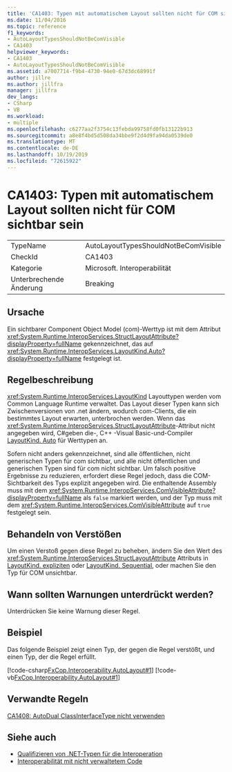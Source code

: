 ```yaml
---
title: 'CA1403: Typen mit automatischem Layout sollten nicht für COM sichtbar sein'
ms.date: 11/04/2016
ms.topic: reference
f1_keywords:
- AutoLayoutTypesShouldNotBeComVisible
- CA1403
helpviewer_keywords:
- CA1403
- AutoLayoutTypesShouldNotBeComVisible
ms.assetid: a7007714-f9b4-4730-94e0-67d3dc68991f
author: jillre
ms.author: jillfra
manager: jillfra
dev_langs:
- CSharp
- VB
ms.workload:
- multiple
ms.openlocfilehash: c6277aa2f3754c13febda99758fd0fb13122b913
ms.sourcegitcommit: a8e8f4bd5d508da34bbe9f2d4d9fa94da0539de0
ms.translationtype: MT
ms.contentlocale: de-DE
ms.lasthandoff: 10/19/2019
ms.locfileid: "72615922"
---
```

# <a name="ca1403-auto-layout-types-should-not-be-com-visible"></a>CA1403: Typen mit automatischem Layout sollten nicht für COM sichtbar sein

|||
|-|-|
|TypeName|AutoLayoutTypesShouldNotBeComVisible|
|CheckId|CA1403|
|Kategorie|Microsoft. Interoperabilität|
|Unterbrechende Änderung|Breaking|

## <a name="cause"></a>Ursache

Ein sichtbarer Component Object Model (com)-Werttyp ist mit dem Attribut <xref:System.Runtime.InteropServices.StructLayoutAttribute?displayProperty=fullName> gekennzeichnet, das auf <xref:System.Runtime.InteropServices.LayoutKind.Auto?displayProperty=fullName> festgelegt ist.

## <a name="rule-description"></a>Regelbeschreibung

<xref:System.Runtime.InteropServices.LayoutKind> Layouttypen werden vom Common Language Runtime verwaltet. Das Layout dieser Typen kann sich Zwischenversionen von .net ändern, wodurch com-Clients, die ein bestimmtes Layout erwarten, unterbrochen werden. Wenn das <xref:System.Runtime.InteropServices.StructLayoutAttribute>-Attribut nicht angegeben wird, C#geben die-, C++ -Visual Basic-und-Compiler [LayoutKind. Auto](<xref:System.Runtime.InteropServices.LayoutKind.Auto>) für Werttypen an.

Sofern nicht anders gekennzeichnet, sind alle öffentlichen, nicht generischen Typen für com sichtbar, und alle nicht öffentlichen und generischen Typen sind für com nicht sichtbar. Um falsch positive Ergebnisse zu reduzieren, erfordert diese Regel jedoch, dass die COM-Sichtbarkeit des Typs explizit angegeben wird. Die enthaltende Assembly muss mit dem <xref:System.Runtime.InteropServices.ComVisibleAttribute?displayProperty=fullName> als `false` markiert werden, und der Typ muss mit dem <xref:System.Runtime.InteropServices.ComVisibleAttribute> auf `true` festgelegt sein.

## <a name="how-to-fix-violations"></a>Behandeln von Verstößen

Um einen Verstoß gegen diese Regel zu beheben, ändern Sie den Wert des <xref:System.Runtime.InteropServices.StructLayoutAttribute> Attributs in [LayoutKind. expliziten](<xref:System.Runtime.InteropServices.LayoutKind.Explicit>) oder [LayoutKind. Sequential](<xref:System.Runtime.InteropServices.LayoutKind.Sequential>), oder machen Sie den Typ für COM unsichtbar.

## <a name="when-to-suppress-warnings"></a>Wann sollten Warnungen unterdrückt werden?

Unterdrücken Sie keine Warnung dieser Regel.

## <a name="example"></a>Beispiel

Das folgende Beispiel zeigt einen Typ, der gegen die Regel verstößt, und einen Typ, der die Regel erfüllt.

[!code-csharp[FxCop.Interoperability.AutoLayout#1](../code-quality/codesnippet/CSharp/ca1403-auto-layout-types-should-not-be-com-visible_1.cs)]
[!code-vb[FxCop.Interoperability.AutoLayout#1](../code-quality/codesnippet/VisualBasic/ca1403-auto-layout-types-should-not-be-com-visible_1.vb)]

## <a name="related-rules"></a>Verwandte Regeln

[CA1408: AutoDual ClassInterfaceType nicht verwenden](../code-quality/ca1408.md)

## <a name="see-also"></a>Siehe auch

- [Qualifizieren von .NET-Typen für die Interoperation](/dotnet/framework/interop/qualifying-net-types-for-interoperation)
- [Interoperabilität mit nicht verwaltetem Code](/dotnet/framework/interop/index)
